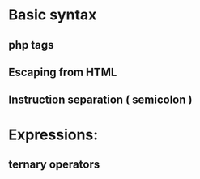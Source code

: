 # Basic syntax
## php tags
## Escaping from HTML
## Instruction separation ( semicolon )
# Expressions:
## ternary operators
